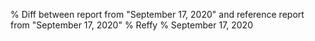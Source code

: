 % Diff between report from "September 17, 2020" and reference report from "September 17, 2020"
% Reffy
% September 17, 2020

